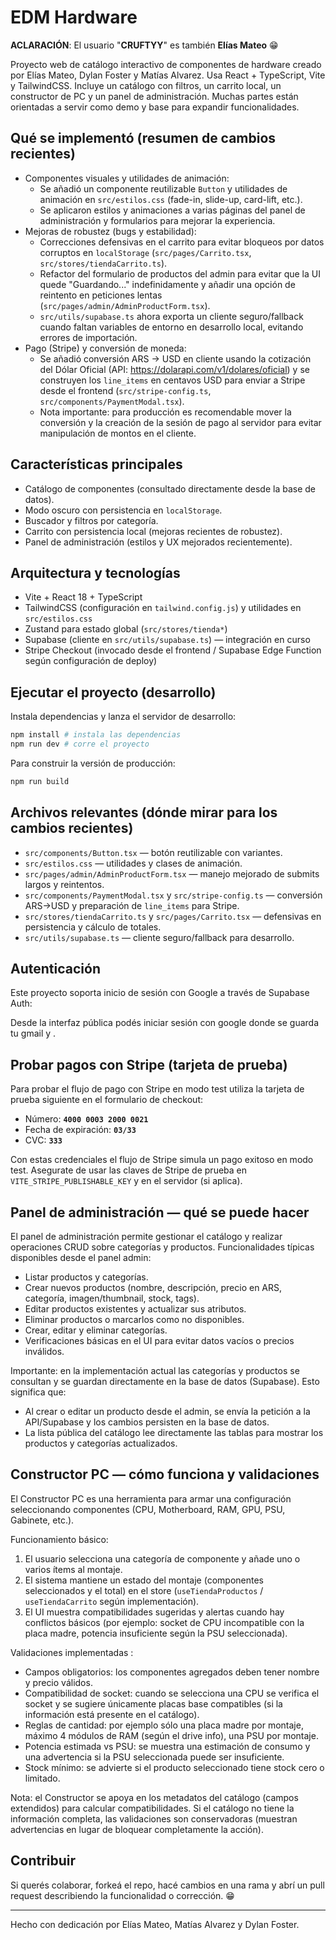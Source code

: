# EDM Hardware
**ACLARACIÓN**: El usuario "**CRUFTYY**" es también **Elías Mateo** 😁

Proyecto web de catálogo interactivo de componentes de hardware creado por Elías Mateo, Dylan Foster y Matías Alvarez. Usa React + TypeScript, Vite y TailwindCSS. Incluye un catálogo con filtros, un carrito local, un constructor de PC y un panel de administración. Muchas partes están orientadas a servir como demo y base para expandir funcionalidades.

## Qué se implementó (resumen de cambios recientes)
- Componentes visuales y utilidades de animación:
  - Se añadió un componente reutilizable `Button` y utilidades de animación en `src/estilos.css` (fade-in, slide-up, card-lift, etc.).
  - Se aplicaron estilos y animaciones a varias páginas del panel de administración y formularios para mejorar la experiencia.
- Mejoras de robustez (bugs y estabilidad):
  - Correcciones defensivas en el carrito para evitar bloqueos por datos corruptos en `localStorage` (`src/pages/Carrito.tsx`, `src/stores/tiendaCarrito.ts`).
  - Refactor del formulario de productos del admin para evitar que la UI quede "Guardando..." indefinidamente y añadir una opción de reintento en peticiones lentas (`src/pages/admin/AdminProductForm.tsx`).
  - `src/utils/supabase.ts` ahora exporta un cliente seguro/fallback cuando faltan variables de entorno en desarrollo local, evitando errores de importación.
- Pago (Stripe) y conversión de moneda:
  - Se añadió conversión ARS → USD en cliente usando la cotización del Dólar Oficial (API: https://dolarapi.com/v1/dolares/oficial) y se construyen los `line_items` en centavos USD para enviar a Stripe desde el frontend (`src/stripe-config.ts`, `src/components/PaymentModal.tsx`).
  - Nota importante: para producción es recomendable mover la conversión y la creación de la sesión de pago al servidor para evitar manipulación de montos en el cliente.

## Características principales
- Catálogo de componentes (consultado directamente desde la base de datos).
- Modo oscuro con persistencia en `localStorage`.
- Buscador y filtros por categoría.
- Carrito con persistencia local (mejoras recientes de robustez).
- Panel de administración (estilos y UX mejorados recientemente).

## Arquitectura y tecnologías
- Vite + React 18 + TypeScript
- TailwindCSS (configuración en `tailwind.config.js`) y utilidades en `src/estilos.css`
- Zustand para estado global (`src/stores/tienda*`)
- Supabase (cliente en `src/utils/supabase.ts`) — integración en curso
- Stripe Checkout (invocado desde el frontend / Supabase Edge Function según configuración de deploy)

## Ejecutar el proyecto (desarrollo)
Instala dependencias y lanza el servidor de desarrollo:

```powershell
npm install # instala las dependencias 
npm run dev # corre el proyecto        
```

Para construir la versión de producción:

```powershell
npm run build
```


## Archivos relevantes (dónde mirar para los cambios recientes)
- `src/components/Button.tsx` — botón reutilizable con variantes.
- `src/estilos.css` — utilidades y clases de animación.
- `src/pages/admin/AdminProductForm.tsx` — manejo mejorado de submits largos y reintentos.
- `src/components/PaymentModal.tsx` y `src/stripe-config.ts` — conversión ARS→USD y preparación de `line_items` para Stripe.
- `src/stores/tiendaCarrito.ts` y `src/pages/Carrito.tsx` — defensivas en persistencia y cálculo de totales.
- `src/utils/supabase.ts` — cliente seguro/fallback para desarrollo.


## Autenticación
Este proyecto soporta inicio de sesión con Google a través de Supabase Auth:

Desde la interfaz pública podés iniciar sesión con google donde se guarda tu gmail y .


## **Probar pagos con Stripe** (tarjeta de prueba)
Para probar el flujo de pago con Stripe en modo test utiliza la tarjeta de prueba siguiente en el formulario de checkout:

- Número: **`4000 0003 2000 0021`**
- Fecha de expiración: **`03/33`**
- CVC: **`333`**

Con estas credenciales el flujo de Stripe simula un pago exitoso en modo test. Asegurate de usar las claves de Stripe de prueba en `VITE_STRIPE_PUBLISHABLE_KEY` y en el servidor (si aplica).


## Panel de administración — qué se puede hacer
El panel de administración permite gestionar el catálogo y realizar operaciones CRUD sobre categorías y productos. Funcionalidades típicas disponibles desde el panel admin:

- Listar productos y categorías.
- Crear nuevos productos (nombre, descripción, precio en ARS, categoría, imagen/thumbnail, stock, tags).
- Editar productos existentes y actualizar sus atributos.
- Eliminar productos o marcarlos como no disponibles.
- Crear, editar y eliminar categorías.
- Verificaciones básicas en el UI para evitar datos vacíos o precios inválidos.

Importante: en la implementación actual las categorías y productos se consultan y se guardan directamente en la base de datos (Supabase). Esto significa que:

- Al crear o editar un producto desde el admin, se envía la petición a la API/Supabase y los cambios persisten en la base de datos.
- La lista pública del catálogo lee directamente las tablas para mostrar los productos y categorías actualizados.


## Constructor PC — cómo funciona y validaciones
El Constructor PC es una herramienta para armar una configuración seleccionando componentes (CPU, Motherboard, RAM, GPU, PSU, Gabinete, etc.).

Funcionamiento básico:

1. El usuario selecciona una categoría de componente y añade uno o varios ítems al montaje.
2. El sistema mantiene un estado del montaje (componentes seleccionados y el total) en el store (`useTiendaProductos` / `useTiendaCarrito` según implementación).
3. El UI muestra compatibilidades sugeridas y alertas cuando hay conflictos básicos (por ejemplo: socket de CPU incompatible con la placa madre, potencia insuficiente según la PSU seleccionada).

Validaciones implementadas :

- Campos obligatorios: los componentes agregados deben tener nombre y precio válidos.
- Compatibilidad de socket: cuando se selecciona una CPU se verifica el socket y se sugiere únicamente placas base compatibles (si la información está presente en el catálogo).
- Reglas de cantidad: por ejemplo sólo una placa madre por montaje, máximo 4 módulos de RAM (según el drive info), una PSU por montaje.
- Potencia estimada vs PSU: se muestra una estimación de consumo y una advertencia si la PSU seleccionada puede ser insuficiente.
- Stock mínimo: se advierte si el producto seleccionado tiene stock cero o limitado.

Nota: el Constructor se apoya en los metadatos del catálogo (campos extendidos) para calcular compatibilidades. Si el catálogo no tiene la información completa, las validaciones son conservadoras (muestran advertencias en lugar de bloquear completamente la acción).


## Contribuir
Si querés colaborar, forkeá el repo, hacé cambios en una rama y abrí un pull request describiendo la funcionalidad o corrección. 😁

---

Hecho con dedicación por Elías Mateo, Matías Alvarez y Dylan Foster.


